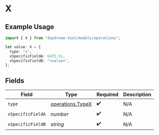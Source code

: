 # X

## Example Usage

```typescript
import { X } from "daydream-test/models/operations";

let value: X = {
  type: "x",
  xSpecificFieldA: 6475.51,
  xSpecificFieldB: "<value>",
};
```

## Fields

| Field                                                | Type                                                 | Required                                             | Description                                          |
| ---------------------------------------------------- | ---------------------------------------------------- | ---------------------------------------------------- | ---------------------------------------------------- |
| `type`                                               | [operations.TypeX](../../models/operations/typex.md) | :heavy_check_mark:                                   | N/A                                                  |
| `xSpecificFieldA`                                    | *number*                                             | :heavy_check_mark:                                   | N/A                                                  |
| `xSpecificFieldB`                                    | *string*                                             | :heavy_check_mark:                                   | N/A                                                  |